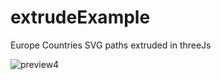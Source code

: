 # extrudeExample

Europe Countries SVG paths extruded in threeJs

![preview4](https://user-images.githubusercontent.com/55605842/158063896-e20c3880-7f88-47d2-8545-77aacc4798b5.png)
